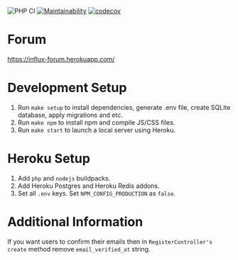 ![PHP CI](https://github.com/InfluxOW/laracasts-project-3/workflows/PHP%20CI/badge.svg)
[![Maintainability](https://api.codeclimate.com/v1/badges/a9017db863a4cdeec91f/maintainability)](https://codeclimate.com/github/InfluxOW/laracasts-project-3/maintainability)
[![codecov](https://codecov.io/gh/InfluxOW/laracasts-project-3/branch/master/graph/badge.svg)](https://codecov.io/gh/InfluxOW/laracasts-project-3)


# Forum
https://influx-forum.herokuapp.com/

# Development Setup
1. Run `make setup` to install dependencies, generate .env file, create SQLite database, apply migrations and etc.
2. Run `make npm` to install npm and compile JS/CSS files.
3. Run `make start` to launch a local server using Heroku.
# Heroku Setup
1. Add `php` and `nodejs` buildpacks.
2. Add Heroku Postgres and Heroku Redis addons.
3. Set all `.env` keys. Set `NPM_CONFIG_PRODUCTION` as `false`.
# Additional Information
If you want users to confirm their emails then in `RegisterController's` `create` method remove `email_verified_at` string. 
